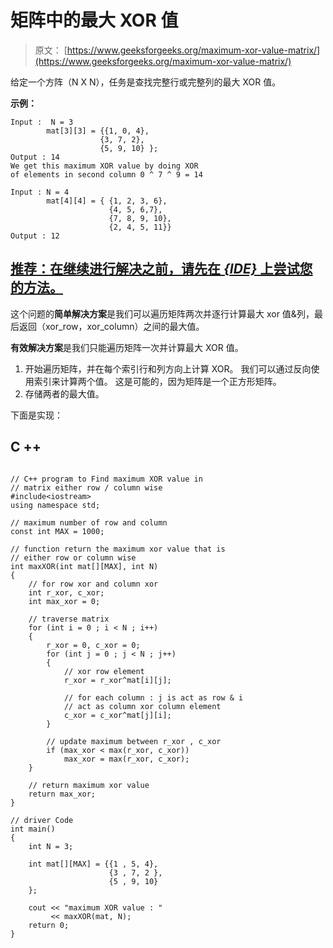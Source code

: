 # 矩阵中的最大 XOR 值

> 原文： [https://www.geeksforgeeks.org/maximum-xor-value-matrix/](https://www.geeksforgeeks.org/maximum-xor-value-matrix/)

给定一个方阵（N X N），任务是查找完整行或完整列的最大 XOR 值。

**示例：**

```
Input :  N = 3 
        mat[3][3] = {{1, 0, 4},
                    {3, 7, 2},
                    {5, 9, 10} };
Output : 14
We get this maximum XOR value by doing XOR 
of elements in second column 0 ^ 7 ^ 9 = 14

Input : N = 4 
        mat[4][4] = { {1, 2, 3, 6},
                      {4, 5, 6,7},
                      {7, 8, 9, 10},
                      {2, 4, 5, 11}}
Output : 12 

```

## [推荐：在继续进行解决之前，请先在 ***<u>{IDE}</u>*** 上尝试您的方法。](https://ide.geeksforgeeks.org/)

这个问题的**简单解决方案**是我们可以遍历矩阵两次并逐行计算最大 xor 值&列，最后返回（xor_row，xor_column）之间的最大值。

**有效解决方案**是我们只能遍历矩阵一次并计算最大 XOR 值。

1.  开始遍历矩阵，并在每个索引行和列方向上计算 XOR。 我们可以通过反向使用索引来计算两个值。 这是可能的，因为矩阵是一个正方形矩阵。
2.  存储两者的最大值。

下面是实现：

## C ++

```

// C++ program to Find maximum XOR value in 
// matrix either row / column wise 
#include<iostream> 
using namespace std; 

// maximum number of row and column 
const int MAX = 1000; 

// function return the maximum xor value that is 
// either row or column wise 
int maxXOR(int mat[][MAX], int N) 
{ 
    // for row xor and column xor 
    int r_xor, c_xor; 
    int max_xor = 0; 

    // traverse matrix 
    for (int i = 0 ; i < N ; i++) 
    { 
        r_xor = 0, c_xor = 0; 
        for (int j = 0 ; j < N ; j++) 
        { 
            // xor row element 
            r_xor = r_xor^mat[i][j]; 

            // for each column : j is act as row & i 
            // act as column xor column element 
            c_xor = c_xor^mat[j][i]; 
        } 

        // update maximum between r_xor , c_xor 
        if (max_xor < max(r_xor, c_xor)) 
            max_xor = max(r_xor, c_xor); 
    } 

    // return maximum xor value 
    return max_xor; 
} 

// driver Code 
int main() 
{ 
    int N = 3; 

    int mat[][MAX] = {{1 , 5, 4}, 
                      {3 , 7, 2 }, 
                      {5 , 9, 10} 
    }; 

    cout << "maximum XOR value : "
         << maxXOR(mat, N); 
    return 0; 
} 

```